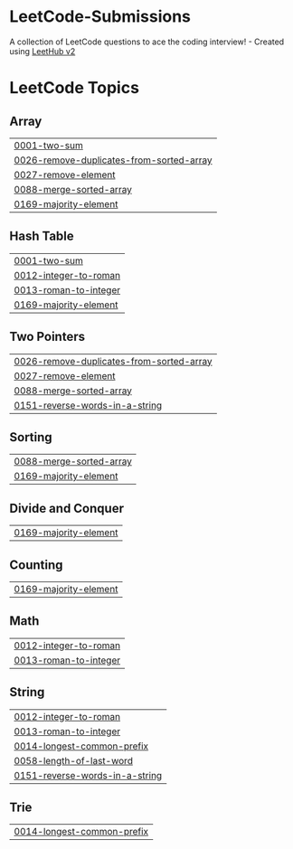 # LeetCode-Submissions
A collection of LeetCode questions to ace the coding interview! - Created using [LeetHub v2](https://github.com/arunbhardwaj/LeetHub-2.0)

<!---LeetCode Topics Start-->
# LeetCode Topics
## Array
|  |
| ------- |
| [0001-two-sum](https://github.com/ChitraSiddharthan/LeetCode-Submissions/tree/master/0001-two-sum) |
| [0026-remove-duplicates-from-sorted-array](https://github.com/ChitraSiddharthan/LeetCode-Submissions/tree/master/0026-remove-duplicates-from-sorted-array) |
| [0027-remove-element](https://github.com/ChitraSiddharthan/LeetCode-Submissions/tree/master/0027-remove-element) |
| [0088-merge-sorted-array](https://github.com/ChitraSiddharthan/LeetCode-Submissions/tree/master/0088-merge-sorted-array) |
| [0169-majority-element](https://github.com/ChitraSiddharthan/LeetCode-Submissions/tree/master/0169-majority-element) |
## Hash Table
|  |
| ------- |
| [0001-two-sum](https://github.com/ChitraSiddharthan/LeetCode-Submissions/tree/master/0001-two-sum) |
| [0012-integer-to-roman](https://github.com/ChitraSiddharthan/LeetCode-Submissions/tree/master/0012-integer-to-roman) |
| [0013-roman-to-integer](https://github.com/ChitraSiddharthan/LeetCode-Submissions/tree/master/0013-roman-to-integer) |
| [0169-majority-element](https://github.com/ChitraSiddharthan/LeetCode-Submissions/tree/master/0169-majority-element) |
## Two Pointers
|  |
| ------- |
| [0026-remove-duplicates-from-sorted-array](https://github.com/ChitraSiddharthan/LeetCode-Submissions/tree/master/0026-remove-duplicates-from-sorted-array) |
| [0027-remove-element](https://github.com/ChitraSiddharthan/LeetCode-Submissions/tree/master/0027-remove-element) |
| [0088-merge-sorted-array](https://github.com/ChitraSiddharthan/LeetCode-Submissions/tree/master/0088-merge-sorted-array) |
| [0151-reverse-words-in-a-string](https://github.com/ChitraSiddharthan/LeetCode-Submissions/tree/master/0151-reverse-words-in-a-string) |
## Sorting
|  |
| ------- |
| [0088-merge-sorted-array](https://github.com/ChitraSiddharthan/LeetCode-Submissions/tree/master/0088-merge-sorted-array) |
| [0169-majority-element](https://github.com/ChitraSiddharthan/LeetCode-Submissions/tree/master/0169-majority-element) |
## Divide and Conquer
|  |
| ------- |
| [0169-majority-element](https://github.com/ChitraSiddharthan/LeetCode-Submissions/tree/master/0169-majority-element) |
## Counting
|  |
| ------- |
| [0169-majority-element](https://github.com/ChitraSiddharthan/LeetCode-Submissions/tree/master/0169-majority-element) |
## Math
|  |
| ------- |
| [0012-integer-to-roman](https://github.com/ChitraSiddharthan/LeetCode-Submissions/tree/master/0012-integer-to-roman) |
| [0013-roman-to-integer](https://github.com/ChitraSiddharthan/LeetCode-Submissions/tree/master/0013-roman-to-integer) |
## String
|  |
| ------- |
| [0012-integer-to-roman](https://github.com/ChitraSiddharthan/LeetCode-Submissions/tree/master/0012-integer-to-roman) |
| [0013-roman-to-integer](https://github.com/ChitraSiddharthan/LeetCode-Submissions/tree/master/0013-roman-to-integer) |
| [0014-longest-common-prefix](https://github.com/ChitraSiddharthan/LeetCode-Submissions/tree/master/0014-longest-common-prefix) |
| [0058-length-of-last-word](https://github.com/ChitraSiddharthan/LeetCode-Submissions/tree/master/0058-length-of-last-word) |
| [0151-reverse-words-in-a-string](https://github.com/ChitraSiddharthan/LeetCode-Submissions/tree/master/0151-reverse-words-in-a-string) |
## Trie
|  |
| ------- |
| [0014-longest-common-prefix](https://github.com/ChitraSiddharthan/LeetCode-Submissions/tree/master/0014-longest-common-prefix) |
<!---LeetCode Topics End-->